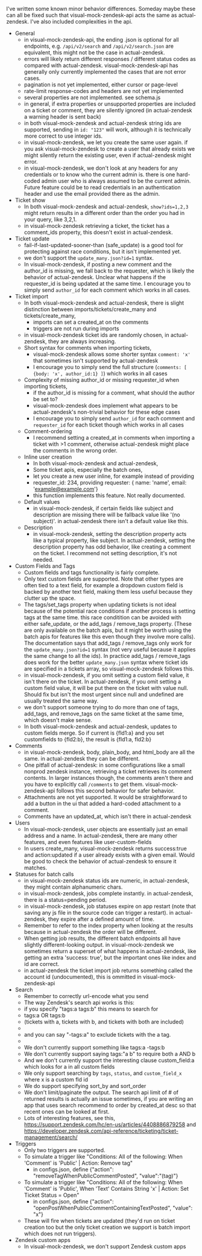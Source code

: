 
I've written some known minor behavior differences. Someday maybe these can all be fixed such that visual-mock-zendesk-api acts the same as actual-zendesk. I've also included complexities in the api.


* General
    * in visual-mock-zendesk-api, the ending .json is optional for all endpoints, e.g. `/api/v2/search` and `/api/v2/search.json` are equivalent, this might not be the case in actual-zendesk.
    * errors will likely return different responses / different status codes as compared with actual-zendesk. visual-mock-zendesk-api has generally only currently implemented the cases that are not error cases.
    * pagination is not yet implemented, either cursor or page-level
    * rate-limit response-codes and headers are not yet implemented
    * several properties are not implemented. see schema.js
    * in general, if extra properties or unsupported properties are included on a ticket or comment, they are silently ignored (in actual-zendesk a warning header is sent back)
    * in both visual-mock-zendesk and actual-zendesk string ids are supported, sending in `id: "123"` will work, although it is technically more correct to use integer ids.
    * in visual-mock-zendesk, we let you create the same user again. if you ask visual-mock-zendesk to create a user that already exists we might silently return the existing user, even if actual-zendesk might error.
    * in visual-mock-zendesk, we don't look at any headers for any credentials or to know who the current admin is. there is one hard-coded admin user who is always assumed to be the current admin. Future feature could be to read credentials in an authentication header and use the email provided there as the admin.
* Ticket show
    * In both visual-mock-zendesk and actual-zendesk, `show?ids=1,2,3` might return results in a different order than the order you had in your query, like 3,2,1. 
    * in visual-mock-zendesk retrieving a ticket, the ticket has a comment_ids property, this doesn't exist in actual-zendesk.
* Ticket update
    * fail-if-last-updated-sooner-than (safe_update) is a good tool for protecting against race conditions, but it isn't implemented yet.
    * we don't support the `update_many.json?id=1` syntax.
    * In visual-mock-zendesk, if posting a new comment and the author_id is missing, we fall back to the requester, which is likely the behavior of actual-zendesk. Unclear what happens if the requester_id is being updated at the same time. I encourage you to simply send `author_id` for each comment which works in all cases.
* Ticket import
    * In both visual-mock-zendesk and actual-zendesk, there is slight distinction between imports/tickets/create_many and tickets/create_many,
        * imports can set a created_at on the comments
        * triggers are not run during imports
    * in visual-mock-zendesk ticket ids are randomly chosen, in actual-zendesk, they are always increasing.
    * Short syntax for comments when importing tickets,
        * visual-mock-zendesk allows some shorter syntax `comment: 'x'` that sometimes isn't supported by actual-zendesk 
        * I encourage you to simply send the full structure (`comments: [ {body: 'x', author_id:1} ]`) which works in all cases
    * Complexity of missing author_id or missing requester_id when importing tickets,
        * if the author_id is missing for a comment, what should the author be set to?
        * visual-mock-zendesk does implement what appears to be actual-zendesk's non-trivial behavior for these edge cases
        * I encourage you to simply send `author_id` for each comment and `requester_id` for each ticket though which works in all cases
    * Comment-ordering
        * I recommend setting a created_at in comments when importing a ticket with >1 comment, otherwise actual-zendesk might place the comments in the wrong order.
    * Inline user creation
        * In both visual-mock-zendesk and actual-zendesk,
        * Some ticket apis, especially the batch ones,
        * let you create a new user inline, for example instead of providing
        * requester_id: 234, providing requester: { name: 'name', email: 'example@example.com'}
        * this function implements this feature. Not really documented.
    * Default values
        * in visual-mock-zendesk, if certain fields like subject and description are missing there will be fallback value like '(no subject)'. in actual-zendesk there isn't a default value like this.
    * Description
        * in visual-mock-zendesk, setting the description property acts like a typical property, like subject. In actual-zendesk, setting the description property has odd behavior, like creating a comment on the ticket. I recommend not setting description, it's not needed. 
* Custom Fields and Tags
    * Custom fields and tags functionality is fairly complete.
    * Only text custom fields are supported. Note that other types are often tied to a text field, for example a dropdown custom field is backed by another text field, making them less useful because they clutter up the space.
    * The tags/set_tags property when updating tickets is not ideal because of the potential race conditions if another process is setting tags at the same time. this race conditition can be avoided with either safe_update, or the add_tags / remove_tags property. (These are only available on the batch apis, but it might be worth using the batch apis for features like this even though they involve more calls). The documentation says that add_tags / remove_tags only work for the `update_many.json?id=1` syntax (not very useful because it applies the same change to all the ids). In practice add_tags / remove_tags does work for the better `update_many.json` syntax where ticket ids are specified in a tickets array, so visual-mock-zendesk follows this.
    * in visual-mock-zendesk, if you omit setting a custom field value, it isn't there on the ticket. In actual-zendesk, if you omit setting a custom field value, it will be put there on the ticket with value null. Should fix but isn't the most urgent since null and undefined are usually treated the same way.
    * we don't support someone trying to do more than one of tags, add_tags, and remove_tags on the same ticket at the same time, which doesn't make sense.
    * In both visual-mock-zendesk and actual-zendesk, updates to custom fields merge. So if current is {fld1:a} and you set customfields to {fld2:b}, the result is {fld1:a, fld2:b}
* Comments
    * in visual-mock-zendesk, body, plain_body, and html_body are all the same. in actual-zendesk they can be different.
    * One pitfall of actual-zendesk: in some configurations like a small nonprod zendesk instance, retrieving a ticket retrieves its comment contents. In larger instances though, the comments aren't there and you have to explicitly call `/comments` to get them. visual-mock-zendesk-api follows this second behavior for safer behavior.
    * Attachments are not yet supported. It would be straightforward to add a button in the ui that added a hard-coded attachment to a comment.
    * Comments have an updated_at, which isn't there in actual-zendesk
* Users
    * In visual-mock-zendesk, user objects are essentially just an email address and a name. In actual-zendesk, there are many other features, and even features like user-custom-fields
    * In users create_many, visual-mock-zendesk returns success:true and action:updated if a user already exists with a given email. Would be good to check the behavior of actual-zendesk to ensure it matches. 
* Statuses for batch calls
    * in visual-mock-zendesk status ids are numeric, in actual-zendesk, they might contain alphanumeric chars.
    * in visual-mock-zendesk, jobs complete instantly. in actual-zendesk, there is a status=pending period.
    * in visual-mock-zendesk, job statuses expire on app restart (note that saving any js file in the source code can trigger a restart). in actual-zendesk, they expire after a defined amount of time.
    * Remember to refer to the index property when looking at the results because in actual-zendesk the order will be different. 
    * When getting job results, the different batch endpoints all have slightly different-looking output. in visual-mock-zendesk we sometimes return a superset of what happens in actual-zendesk, like getting an extra 'success: true', but the important ones like index and id are correct.
    * in actual-zendesk the ticket import job returns something called the account id (undocumented), this is ommitted in visual-mock-zendesk-api
* Search
    * Remember to correctly url-encode what you send
    * The way Zendesk's search api works is this:
    * if you specify "tags:a tags:b" this means to search for
    * tags:a OR tags:b
    * (tickets with a, tickets with b, and tickets with both are included)
    * 
    * and you can say "-tags:a" to exclude tickets with the a tag.
    * 
    * We don't currently support something like tags:a -tags:b
    * We don't currently support saying tags:"a b" to require both a AND b
    * And we don't currently support the interesting clause custom_field:a which looks for a in all custom fields
    * We only support searching by `tags`, `status`, and `custom_field_x` where x is a custom fld id
    * We do support specifying sort_by and sort_order
    * We don't limit/paginate the output. The search api limit of # of returned results is actually an issue sometimes, if you are writing an app that uses search recommend to order by created_at desc so that recent ones can be looked at first.
    * Lots of interesting features, see this, https://support.zendesk.com/hc/en-us/articles/4408886879258 and https://developer.zendesk.com/api-reference/ticketing/ticket-management/search/
* Triggers
    * Only two triggers are supported.
    * To simulate a trigger like "Conditions: All of the following: When 'Comment' is 'Public' | Action: Remove tag"
        * in configs.json, define {"action": "removeTagWhenPublicCommentPosted", "value":"(tag)"}
    * To simulate a trigger like "Conditions: All of the following: When 'Comment' is 'Public', When 'Text' Contains String 'x' | Action: Set Ticket Status = Open"
        * in configs.json, define {"action": "openPostWhenPublicCommentContainingTextPosted", "value": "x"}
    * These will fire when tickets are updated (they'd run on ticket creation too but  the only ticket creation we support is batch import which does not run triggers).
* Zendesk custom apps
    * In visual-mock-zendesk, we don't support Zendesk custom apps





